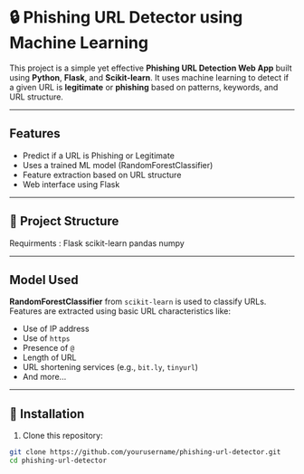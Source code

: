 # 🔒 Phishing URL Detector using Machine Learning

This project is a simple yet effective **Phishing URL Detection Web App** built using **Python**, **Flask**, and **Scikit-learn**. It uses machine learning to detect if a given URL is **legitimate** or **phishing** based on patterns, keywords, and URL structure.

---

##  Features

-  Predict if a URL is Phishing or Legitimate
-  Uses a trained ML model (RandomForestClassifier)
-  Feature extraction based on URL structure
-  Web interface using Flask

---

## 📂 Project Structure

 Requirments : 
Flask
scikit-learn
pandas
numpy


---

##  Model Used

**RandomForestClassifier** from `scikit-learn` is used to classify URLs. Features are extracted using basic URL characteristics like:
- Use of IP address
- Use of `https`
- Presence of `@`
- Length of URL
- URL shortening services (e.g., `bit.ly`, `tinyurl`)
- And more...

---

## 🔧 Installation

1. Clone this repository:
```bash
git clone https://github.com/yourusername/phishing-url-detector.git
cd phishing-url-detector
